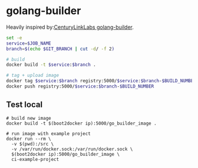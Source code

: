 # golang-builder
Heavily inspired by:[CenturyLinkLabs golang-builder](https://github.com/CenturyLinkLabs/golang-builder).

~~~bash
set -e
service=$JOB_NAME
branch=$(echo $GIT_BRANCH | cut -d/ -f 2)

# build
docker build -t $service:$branch .

# tag + upload image
docker tag $service:$branch registry:5000/$service:$branch-$BUILD_NUMBER
docker push registry:5000/$service:$branch-$BUILD_NUMBER
~~~

## Test local
~~~
# build new image
docker build -t $(boot2docker ip):5000/go_builder_image .

# run image with example project
docker run --rm \
  -v $(pwd):/src \
  -v /var/run/docker.sock:/var/run/docker.sock \
  $(boot2docker ip):5000/go_builder_image \
  ci-example-project
~~~
